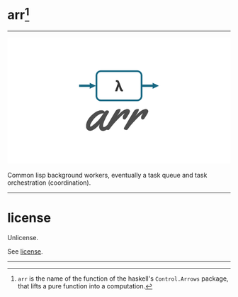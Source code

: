# arr[^1]

---

![arr](https://raw.githubusercontent.com/cl-sdk/arr/refs/heads/main/assets/github-banner.png "arr")

Common lisp background workers, eventually a task queue and task orchestration (coordination).

---

# license

Unlicense.

See [license](https://github.com/cl-sdk/arr/blob/main/license).

---

[^1]: `arr` is the name of the function of the haskell's `Control.Arrows` package, that lifts a pure function into a computation.
